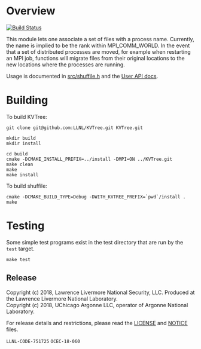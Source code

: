 # Overview

[![Build Status](https://api.travis-ci.org/ECP-VeloC/shuffile.png?branch=master)](https://travis-ci.org/ECP-VeloC/shuffile)

This module lets one associate a set of files with a process name.
Currently, the name is implied to be the rank within MPI_COMM_WORLD.
In the event that a set of distributed processes are moved, for example
when restarting an MPI job, functions will migrate files from their original
locations to the new locations where the processes are running.

Usage is documented in [src/shuffile.h]() and the [User API docs](https://ecp-veloc.github.io/component-user-docs/group__shuffile.html).

# Building

To build KVTree:

    git clone git@github.com:LLNL/KVTree.git KVTree.git

    mkdir build
    mkdir install

    cd build
    cmake -DCMAKE_INSTALL_PREFIX=../install -DMPI=ON ../KVTree.git
    make clean
    make
    make install

To build shuffile:

    cmake -DCMAKE_BUILD_TYPE=Debug -DWITH_KVTREE_PREFIX=`pwd`/install .
    make

# Testing
Some simple test programs exist in the test directory that are run by the `test` target.

    make test

## Release

Copyright (c) 2018, Lawrence Livermore National Security, LLC.
Produced at the Lawrence Livermore National Laboratory.
<br>
Copyright (c) 2018, UChicago Argonne LLC, operator of Argonne National Laboratory.


For release details and restrictions, please read the [LICENSE]() and [NOTICE]() files.

`LLNL-CODE-751725` `OCEC-18-060`
